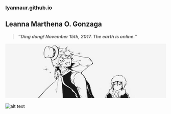 ### lyannaur.github.io
## Leanna Marthena O. Gonzaga

> ***“Ding dong! November 15th, 2017. The earth is online.”***

<p align="center">
  <img src="https://github.com/lyannaur/lyannaur.github.io/blob/main/6997239ad2cbdffdbe2bc9ed66666552.jpg" width="600" height="170" />

![alt text](https://i.pinimg.com/originals/f9/7d/7a/f97d7a4d0c30537cbb5a7b83a9d46305.jpg)
